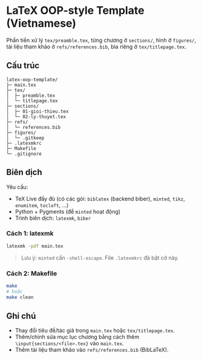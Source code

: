 # LaTeX OOP-style Template (Vietnamese)

Phần tiền xử lý `tex/preamble.tex`, từng chương ở `sections/`, hình ở `figures/`, tài liệu tham khảo ở `refs/references.bib`, bìa riêng ở `tex/titlepage.tex`.

## Cấu trúc
```
latex-oop-template/
├─ main.tex
├─ tex/
│  ├─ preamble.tex
│  └─ titlepage.tex
├─ sections/
│  ├─ 01-gioi-thieu.tex
│  └─ 02-ly-thuyet.tex
├─ refs/
│  └─ references.bib
├─ figures/
│  └─ .gitkeep
├─ .latexmkrc
├─ Makefile
└─ .gitignore
```

## Biên dịch
Yêu cầu:
- TeX Live đầy đủ (có các gói: `biblatex` (backend biber), `minted`, `tikz`, `enumitem`, `tocloft`, ...)
- Python + Pygments (để `minted` hoạt động)
- Trình biên dịch: `latexmk`, `biber`

### Cách 1: latexmk
```bash
latexmk -pdf main.tex
```
> Lưu ý: `minted` cần `-shell-escape`. File `.latexmkrc` đã bật cờ này.

### Cách 2: Makefile
```bash
make
# hoặc
make clean
```

## Ghi chú
- Thay đổi tiêu đề/tác giả trong `main.tex` hoặc `tex/titlepage.tex`.
- Thêm/chỉnh sửa mục lục chương bằng cách thêm `\input{sections/<file>.tex}` vào `main.tex`.
- Thêm tài liệu tham khảo vào `refs/references.bib` (BibLaTeX).

